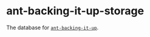 # ant-backing-it-up-storage

The database for [`ant-backing-it-up`](../ant-backing-it-up/README.md).
